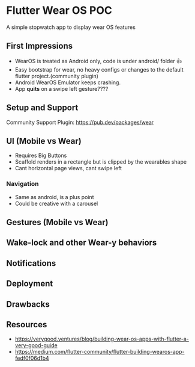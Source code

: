 # Flutter Wear OS POC

A simple stopwatch app to display wear OS features


## First Impressions
- WearOS is treated as Android only, code is under android/ folder 👍
- Easy bootstrap for wear, no heavy configs or changes to the default flutter project.(community plugin)
- Android WearOS Emulator keeps crashing.
- App **quits** on a swipe left gesture????

## Setup and Support

Community Support Plugin: https://pub.dev/packages/wear



## UI (Mobile vs Wear)

- Requires Big Buttons
- Scaffold renders in a rectangle but is clipped by the wearables shape
- Cant horizontal page views, cant swipe left



### Navigation

- Same as android, is a plus point
- Could be creative with a carousel

## Gestures (Mobile vs Wear)


## Wake-lock and other Wear-y behaviors

## Notifications



## Deployment

## Drawbacks

## Resources

- https://verygood.ventures/blog/building-wear-os-apps-with-flutter-a-very-good-guide
- https://medium.com/flutter-community/flutter-building-wearos-app-fedf0f06d1b4

